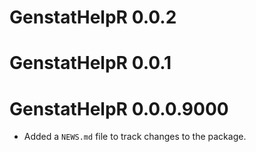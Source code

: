 # GenstatHelpR 0.0.2

# GenstatHelpR 0.0.1

# GenstatHelpR 0.0.0.9000

* Added a `NEWS.md` file to track changes to the package.
